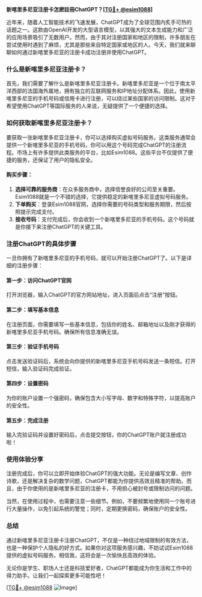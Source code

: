 **新喀里多尼亚注册卡怎麽註冊ChatGPT？[[TG💪+ @esim1088](https://t.me/s/esim1088)]**

近年来，随着人工智能技术的飞速发展，ChatGPT成为了全球范围内炙手可热的话题之一。这款由OpenAI开发的大型语言模型，以其强大的文本生成能力和广泛的应用场景吸引了无数用户。然而，由于其对注册国家和地区的限制，许多朋友在尝试使用时遇到了麻烦，尤其是那些来自特定国家或地区的人。今天，我们就来聊聊如何通过新喀里多尼亚的注册卡成功注册并使用ChatGPT。

### 什么是新喀里多尼亚注册卡？

首先，我们需要了解什么是新喀里多尼亚注册卡。新喀里多尼亚是一个位于南太平洋西部的法国海外属地，拥有独立的互联网服务和IP地址分配体系。因此，使用新喀里多尼亚的手机号码或信用卡进行注册，可以绕过某些国家的访问限制。这对于希望使用ChatGPT等国际服务的人来说，无疑提供了一个便捷的选择。

### 如何获取新喀里多尼亚注册卡？

要获取一张新喀里多尼亚注册卡，你可以选择购买虚拟号码服务。这类服务通常会提供一个新喀里多尼亚的手机号码，你可以用这个号码完成ChatGPT的注册流程。市场上有许多提供此类服务的平台，比如Esim1088。这些平台不仅提供了便捷的服务，还保证了用户的隐私安全。

#### 购买步骤：
1. **选择可靠的服务商**：在众多服务商中，选择信誉良好的公司至关重要。Esim1088就是一个不错的选择，它提供稳定的新喀里多尼亚虚拟号码服务。
2. **下单购买**：登录Esim1088官网，选择你需要的号码类型和服务期限，然后按照提示完成支付。
3. **接收号码**：支付完成后，你会收到一个新喀里多尼亚的手机号码。这个号码就是你接下来注册ChatGPT的关键工具。

### 注册ChatGPT的具体步骤

一旦你拥有了新喀里多尼亚的手机号码，就可以开始注册ChatGPT了。以下是详细的注册步骤：

#### 第一步：访问ChatGPT官网
打开浏览器，输入ChatGPT的官方网站地址，进入页面后点击“注册”按钮。

#### 第二步：填写基本信息
在注册页面，你需要填写一些基本信息，包括你的姓名、邮箱地址以及刚才获得的新喀里多尼亚手机号码。确保所有信息准确无误。

#### 第三步：验证手机号码
点击发送验证码后，系统会向你提供的新喀里多尼亚手机号码发送一条短信。打开短信，输入验证码完成验证。

#### 第四步：设置密码
为你的账户设置一个强密码，确保包含大小写字母、数字和特殊字符，以提高账户的安全性。

#### 第五步：完成注册
输入完验证码并设置好密码后，点击提交按钮，你的ChatGPT账户就注册成功啦！

### 使用体验分享

注册完成后，你可以立即开始体验ChatGPT的强大功能。无论是编写文章、创作诗歌，还是解决复杂的数学问题，ChatGPT都能为你提供高效且精准的帮助。而且，由于你使用的是新喀里多尼亚的注册卡，不用担心被封号或限制访问的问题。

当然，在使用过程中，也需要注意一些细节。例如，不要频繁地使用同一个账号进行大量操作，以免引起系统的警觉；同时，定期更换密码，确保账户的安全性。

### 总结

通过新喀里多尼亚注册卡注册ChatGPT，不仅是一种绕过地域限制的有效方法，也是一种保护个人隐私的好方式。如果你对这项服务感兴趣，不妨试试Esim1088提供的虚拟号码服务。相信我，这将会是一次愉快且高效的体验。

无论你是学生、职场人士还是科技爱好者，ChatGPT都能成为你生活和工作中的得力助手。让我们一起探索更多可能性吧！

[[TG💪+ @esim1088](https://t.me/s/esim1088) ![Image](https://i.postimg.cc/4NQfJmqS/Snipaste-2025-05-13-00-14-12.png)]